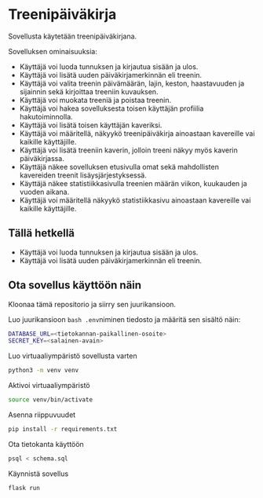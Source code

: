 # Treenipäiväkirja

Sovellusta käytetään treenipäiväkirjana.

Sovelluksen ominaisuuksia:

- Käyttäjä voi luoda tunnuksen ja kirjautua sisään ja ulos.
- Käyttäjä voi lisätä uuden päiväkirjamerkinnän eli treenin.
- Käyttäjä voi valita treenin päivämäärän, lajin, keston, haastavuuden ja sijainnin sekä kirjoittaa treeniin kuvauksen.
- Käyttäjä voi muokata treeniä ja poistaa treenin.
- Käyttäjä voi hakea sovelluksesta toisen käyttäjän profiilia hakutoiminnolla.
- Käyttäjä voi lisätä toisen käyttäjän kaveriksi.
- Käyttäjä voi määritellä, näkyykö treenipäiväkirja ainoastaan kavereille vai kaikille käyttäjille.
- Käyttäjä voi lisätä treeniin kaverin, jolloin treeni näkyy myös kaverin päiväkirjassa.
- Käyttäjä näkee sovelluksen etusivulla omat sekä mahdollisten kavereiden treenit lisäysjärjestyksessä.
- Käyttäjä näkee statistiikkasivulla treenien määrän viikon, kuukauden ja vuoden aikana.
- Käyttäjä voi määritellä näkyykö statistiikkasivu ainoastaan kavereille vai kaikille käyttäjille.

## Tällä hetkellä

- Käyttäjä voi luoda tunnuksen ja kirjautua sisään ja ulos.
- Käyttäjä voi lisätä uuden päiväkirjamerkinnän eli treenin.

## Ota sovellus käyttöön näin

Kloonaa tämä repositorio ja siirry sen juurikansioon.

Luo juurikansioon ```bash .env```niminen tiedosto ja määritä sen sisältö näin:
```bash
DATABASE_URL=<tietokannan-paikallinen-osoite>
SECRET_KEY=<salainen-avain>
```
Luo virtuaaliympäristö sovellusta varten
```bash
python3 -m venv venv
```
Aktivoi virtuaaliympäristö
```bash
source venv/bin/activate
```
Asenna riippuvuudet
```bash
pip install -r requirements.txt
```
Ota tietokanta käyttöön
```bash
psql < schema.sql
```
Käynnistä sovellus
```bash
flask run
```






